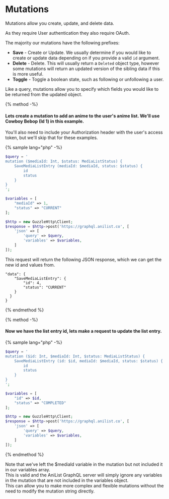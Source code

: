 # Mutations
Mutations allow you create, update, and delete data. 

As they require User authentication they also require OAuth.

The majority our mutations have the following prefixes:

* __Save__ - Create or Update. We usually determine if you would like to create or update data depending on if you provide a valid `id` argument.
* __Delete__ - Delete. This will usually return a `Deleted` object type, however some mutations will return an updated version of the sibling data if this is more useful.
* __Toggle__ - Toggle a boolean state, such as following or unfollowing a user.

Like a query, mutations allow you to specify which fields you would like to be returned from the updated object.

{% method -%}
#### Lets create a mutation to add an anime to the user's anime list. We'll use Cowboy Bebop (Id 1) in this example.
You'll also need to include your Authorization header with the user's access token, but we'll skip that for these examples.

{% sample lang="php" -%}
```php
$query = '
mutation ($mediaId: Int, $status: MediaListStatus) {
    SaveMediaListEntry (mediaId: $mediaId, status: $status) {
        id
        status
    }
}
';

$variables = [
    "mediaId" => 1,
    "status" => "CURRENT"
];

$http = new GuzzleHttp\Client;
$response = $http->post('https://graphql.anilist.co', [
    'json' => [
        'query' => $query,
        'variables' => $variables,
    ]
]);

```

This request will return the following JSON response, which we can get the new id and values from.
```
"data": {
    "SaveMediaListEntry": {
        "id": 4,
        "status": "CURRENT"
    }
  }
}
```
{% endmethod %}

{% method -%}
#### Now we have the list entry id, lets make a request to update the list entry.

{% sample lang="php" -%}
```php
$query = '
mutation ($id: Int, $mediaId: Int, $status: MediaListStatus) {
    SaveMediaListEntry (id: $id, mediaId: $mediaId, status: $status) {
        id
        status
    }
}
';

$variables = [
    "id" => $id,
    "status" => "COMPLETED"
];

$http = new GuzzleHttp\Client;
$response = $http->post('https://graphql.anilist.co', [
    'json' => [
        'query' => $query,
        'variables' => $variables,
    ]
]);

```

{% endmethod %}

<div class='flash'>
Note that we've left the $mediaId variable in the mutation but not included it in our variables array. <br>
This is valid and the AniList GraphQL server will simply ignore any variables in the mutation that are not included in the variables object. <br>
This can allow you to make more complex and flexible mutations without the need to modify the mutation string directly. 
</div>
<br><br><br>

